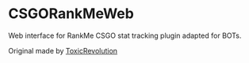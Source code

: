 # CSGORankMeWeb
Web interface for RankMe CSGO stat tracking plugin adapted for BOTs.

Original made by <a href="https://github.com/ToxicRevolution/CSGORankMeWeb">ToxicRevolution</a>